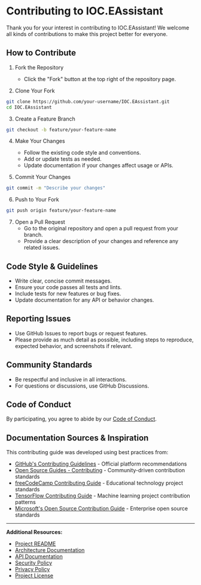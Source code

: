 # Contributing to IOC.EAssistant

Thank you for your interest in contributing to IOC.EAssistant! We welcome all kinds of contributions to make this project better for everyone.

## How to Contribute

1. Fork the Repository

   - Click the "Fork" button at the top right of the repository page.

2. Clone Your Fork

```bash
git clone https://github.com/your-username/IOC.EAssistant.git
cd IOC.EAssistant
```

3. Create a Feature Branch

```bash
git checkout -b feature/your-feature-name
```

4. Make Your Changes

   - Follow the existing code style and conventions.
   - Add or update tests as needed.
   - Update documentation if your changes affect usage or APIs.

5. Commit Your Changes

```bash
git commit -m "Describe your changes"
```

6. Push to Your Fork

```bash
git push origin feature/your-feature-name
```

7. Open a Pull Request
   - Go to the original repository and open a pull request from your branch.
   - Provide a clear description of your changes and reference any related issues.

## Code Style & Guidelines

- Write clear, concise commit messages.
- Ensure your code passes all tests and lints.
- Include tests for new features or bug fixes.
- Update documentation for any API or behavior changes.

## Reporting Issues

- Use GitHub Issues to report bugs or request features.
- Please provide as much detail as possible, including steps to reproduce, expected behavior, and screenshots if relevant.

## Community Standards

- Be respectful and inclusive in all interactions.
- For questions or discussions, use GitHub Discussions.

## Code of Conduct

By participating, you agree to abide by our [Code of Conduct](CODE_OF_CODE_OF_CONDUCT.md).

## Documentation Sources & Inspiration

This contributing guide was developed using best practices from:

- [GitHub's Contributing Guidelines](https://docs.github.com/en/communities/setting-up-your-project-for-healthy-contributions/setting-guidelines-for-repository-contributors) - Official platform recommendations
- [Open Source Guides - Contributing](https://opensource.guide/how-to-contribute/) - Community-driven contribution standards
- [freeCodeCamp Contributing Guide](https://github.com/freeCodeCamp/freeCodeCamp/blob/main/CONTRIBUTING.md) - Educational technology project standards
- [TensorFlow Contributing Guide](https://github.com/tensorflow/tensorflow/blob/master/CONTRIBUTING.md) - Machine learning project contribution patterns
- [Microsoft's Open Source Contribution Guide](https://opensource.microsoft.com/collaborate/) - Enterprise open source standards

---

**Additional Resources:**

- [Project README](README.md)
- [Architecture Documentation](README.md#-architecture)
- [API Documentation](README.md#-api-documentation)
- [Security Policy](SECURITY.md)
- [Privacy Policy](PRIVACY.md)
- [Project License](LICENSE)

